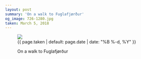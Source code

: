 ```yaml
---
layout: post
summary: 'On a walk to Fuglafjørður'
og_image: 726-1280.jpg
taken: March 5, 2018
---
```


<figure class="post">
 <img sizes="(min-width: 700px) 50vw, calc(100vw - 2rem)" src="{{ site.assets_url }}/726-640.jpg" srcset="{{ site.assets_url }}/726-320.jpg 320w, {{ site.assets_url }}/726-640.jpg 640w, {{ site.assets_url }}/726-960.jpg 960w, {{ site.assets_url }}/726-1280.jpg 1280w"/>
 <figcaption>
  <time>
   {{ page.taken | default: page.date | date: "%B %-d, %Y" }}
  </time>
  <p>
   On a walk to Fuglafjørður
  </p>
 </figcaption>
</figure>
